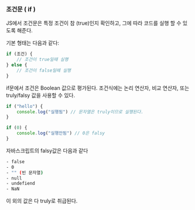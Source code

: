 ### 조건문 ( if )
JS에서 조건문은 특정 조건이 참 (true)인지 확인하고, 그에 따라 코드를 실행 할 수 있도록 해준다.

기본 형태는 다음과 같다:
```javascript
if (조건) {
    // 조건이 true일때 실행
} else {
    // 조건이 false일떼 실행
}
```
if문에서 조건은 Boolean 값으로 평가된다.
조건식에는 논리 연산자, 비교 연산자, 또는 truly/falsy 값을 사용할 수 있다.

```javascript
if ("hello") {
    console.log("실행됨") // 문자열은 truly이므로 실행된다.
}

if (0) {
    console.log("실행안됨") // 0은 falsy
}
```

자바스크립트의 falsy값은 다음과 같다
```bash
- false
- 0
- "" (빈 문자열)
- null
- undefiend
- NaN
```
이 외의 값은 다 truly로 취급된다.
